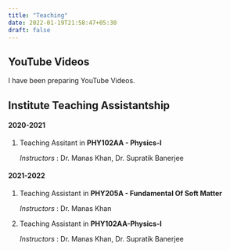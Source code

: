 ```yaml
---
title: "Teaching"
date: 2022-01-19T21:58:47+05:30
draft: false
---
```



## YouTube Videos
I have been preparing YouTube Videos.

## Institute Teaching Assistantship
#### 2020-2021
1. Teaching Assitant in **PHY102AA - Physics-I**

    _Instructors_ : Dr. Manas Khan, Dr. Supratik Banerjee

#### 2021-2022
1. Teaching Assistant in **PHY205A - Fundamental Of Soft Matter**

    _Instructors_ : Dr. Manas Khan
2. Teaching Assistant in **PHY102AA-Physics-I**

    _Instructors_ : Dr. Manas Khan, Dr. Supratik Banerjee
